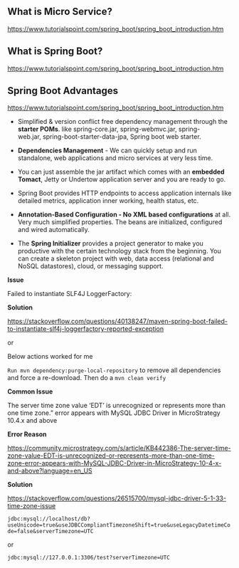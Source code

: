 ## What is Micro Service?

https://www.tutorialspoint.com/spring_boot/spring_boot_introduction.htm

## What is Spring Boot?

https://www.tutorialspoint.com/spring_boot/spring_boot_introduction.htm

## Spring Boot Advantages

https://www.tutorialspoint.com/spring_boot/spring_boot_introduction.htm

* Simplified & version conflict free dependency management through the **starter POMs**. like spring-core.jar, spring-webmvc.jar, spring-web.jar, spring-boot-starter-data-jpa, Spring boot web starter.

* **Dependencies Management** - We can quickly setup and run standalone, web applications and micro services at very less time.

* You can just assemble the jar artifact which comes with an **embedded Tomact**, Jetty or Undertow application server and you are ready to go.

* Spring Boot provides HTTP endpoints to access application internals like detailed metrics, application inner working, health status, etc.

* **Annotation-Based Configuration - No XML based configurations** at all. Very much simplified properties. The beans are initialized, configured and wired automatically.

* The **Spring Initializer** provides a project generator to make you productive with the certain technology stack from the beginning. You can create a skeleton project with web, data access (relational and NoSQL datastores), cloud, or messaging support.

**Issue**

Failed to instantiate SLF4J LoggerFactory:

**Solution**

https://stackoverflow.com/questions/40138247/maven-spring-boot-failed-to-instantiate-slf4j-loggerfactory-reported-exception

or 

Below actions worked for me

`Run mvn dependency:purge-local-repository` to remove all dependencies and force a re-download.
Then do a `mvn clean verify`

**Common Issue**

The server time zone value ‘EDT’ is unrecognized or represents more than one time zone.” error appears with MySQL JDBC Driver in MicroStrategy 10.4.x and above

**Error Reason**

https://community.microstrategy.com/s/article/KB442386-The-server-time-zone-value-EDT-is-unrecognized-or-represents-more-than-one-time-zone-error-appears-with-MySQL-JDBC-Driver-in-MicroStrategy-10-4-x-and-above?language=en_US

**Solution**

https://stackoverflow.com/questions/26515700/mysql-jdbc-driver-5-1-33-time-zone-issue

`jdbc:mysql://localhost/db?useUnicode=true&useJDBCCompliantTimezoneShift=true&useLegacyDatetimeCode=false&serverTimezone=UTC`

or

`jdbc:mysql://127.0.0.1:3306/test?serverTimezone=UTC`
